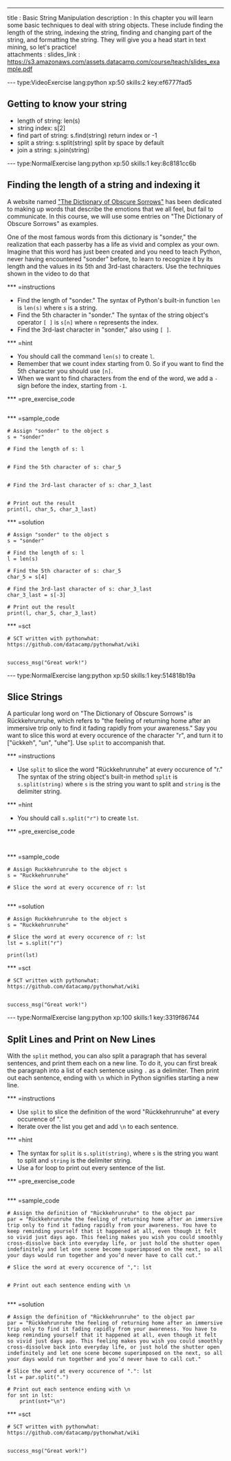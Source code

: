 ---
title       : Basic String Manipulation
description : In this chapter you will learn some basic techniques to deal with string objects. These include finding the length of the string, indexing the string, finding and changing part of the string, and formatting the string. They will give you a head start in text mining, so let's practice!  
attachments :
  slides_link : https://s3.amazonaws.com/assets.datacamp.com/course/teach/slides_example.pdf

--- type:VideoExercise lang:python xp:50 skills:2 key:ef6777fad5
## Getting to know your string
- length of string: len(s)
- string index: s[2]
- find part of string: s.find(string) return index or -1
- split a string: s.split(string) split by space by default
- join a string: s.join(string)

--- type:NormalExercise lang:python xp:50 skills:1 key:8c8181cc6b
## Finding the length of a string and indexing it

A website named ["The Dictionary of Obscure Sorrows"](http://www.dictionaryofobscuresorrows.com/) has been dedicated to making up words that describe the emotions that we all feel, but fail to communicate. In this course, we will use some entries on "The Dictionary of Obscure Sorrows" as examples.

One of the most famous words from this dictionary is "sonder," the realization that each passerby has a life as vivid and complex as your own. Imagine that this word has just been created and you need to teach Python, never having encountered "sonder" before, to learn to recognize it by its length and the values in its 5th and 3rd-last characters. Use the techniques shown in the video to do that

*** =instructions
- Find the length of "sonder." The syntax of Python's built-in function `len` is `len(s)` where `s` is a string.
- Find the 5th character in "sonder." The syntax of the string object's operator `[ ]` is `s[n]` where `n` represents the index.
- Find the 3rd-last character in "sonder," also using `[ ]`.

*** =hint
- You should call the command `len(s)` to create `l`.
- Remember that we count index starting from 0. So if you want to find the 5th character you should use `[n]`.
- When we want to find characters from the end of the word, we add a `-` sign before the index, starting from `-1`.

*** =pre_exercise_code
```{python}

```

*** =sample_code
```{python}
# Assign "sonder" to the object s
s = "sonder"

# Find the length of s: l


# Find the 5th character of s: char_5


# Find the 3rd-last character of s: char_3_last


# Print out the result
print(l, char_5, char_3_last)

```

*** =solution
```{python}
# Assign "sonder" to the object s
s = "sonder"

# Find the length of s: l
l = len(s)

# Find the 5th character of s: char_5
char_5 = s[4]

# Find the 3rd-last character of s: char_3_last
char_3_last = s[-3]

# Print out the result
print(l, char_5, char_3_last)

```

*** =sct
```{python}
# SCT written with pythonwhat: https://github.com/datacamp/pythonwhat/wiki


success_msg("Great work!")
```

--- type:NormalExercise lang:python xp:50 skills:1 key:514818b19a
## Slice Strings

A particular long word on "The Dictionary of Obscure Sorrows" is Rückkehrunruhe, which refers to "the feeling of returning home after an immersive trip only to find it fading rapidly from your awareness." Say you want to slice this word at every occurence of the character "r", and turn it to ["ückkeh", "un", "uhe"]. Use `split` to accompanish that.

*** =instructions
- Use `split` to slice the word "Rückkehrunruhe" at every occurence of "r." The syntax of the string object's built-in method `split` is `s.split(string)` where `s` is the string you want to split and `string` is the delimiter string.

*** =hint
- You should call `s.split("r")` to create `lst`.

*** =pre_exercise_code
```{python}


```

*** =sample_code
```{python}
# Assign Ruckkehrunruhe to the object s
s = "Ruckkehrunruhe"

# Slice the word at every occurence of r: lst


```

*** =solution
```{python}
# Assign Ruckkehrunruhe to the object s
s = "Ruckkehrunruhe"

# Slice the word at every occurence of r: lst
lst = s.split("r")

print(lst)
```

*** =sct
```{python}
# SCT written with pythonwhat: https://github.com/datacamp/pythonwhat/wiki


success_msg("Great work!")
```

--- type:NormalExercise lang:python xp:100 skills:1 key:3319f86744
## Split Lines and Print on New Lines

With the `split` method, you can also split a paragraph that has several sentences, and print them each on a new line. To do it, you can first break the paragraph into a list of each sentence using `.` as a delimiter. Then print out each sentence, ending with `\n` which in Python signifies starting a new line.

*** =instructions
- Use `split` to slice the definition of the word "Rückkehrunruhe" at every occurence of "."
- Iterate over the list you get and add `\n` to each sentence.

*** =hint
- The syntax for `split` is `s.split(string)`, where `s` is the string you want to split and `string` is the delimiter string.
- Use a for loop to print out every sentence of the list.

*** =pre_exercise_code
```{python}

```

*** =sample_code
```{python}
# Assign the definition of "Rückkehrunruhe" to the object par
par = "Rückkehrunruhe the feeling of returning home after an immersive trip only to find it fading rapidly from your awareness. You have to keep reminding yourself that it happened at all, even though it felt so vivid just days ago. This feeling makes you wish you could smoothly cross-dissolve back into everyday life, or just hold the shutter open indefinitely and let one scene become superimposed on the next, so all your days would run together and you’d never have to call cut."

# Slice the word at every occurence of ",": lst


# Print out each sentence ending with \n


```

*** =solution
```{python}
# Assign the definition of "Rückkehrunruhe" to the object par
par = "Rückkehrunruhe the feeling of returning home after an immersive trip only to find it fading rapidly from your awareness. You have to keep reminding yourself that it happened at all, even though it felt so vivid just days ago. This feeling makes you wish you could smoothly cross-dissolve back into everyday life, or just hold the shutter open indefinitely and let one scene become superimposed on the next, so all your days would run together and you’d never have to call cut."

# Slice the word at every occurence of ".": lst
lst = par.split(".")

# Print out each sentence ending with \n
for snt in lst:
    print(snt+"\n")

```

*** =sct
```{python}
# SCT written with pythonwhat: https://github.com/datacamp/pythonwhat/wiki


success_msg("Great work!")
```
